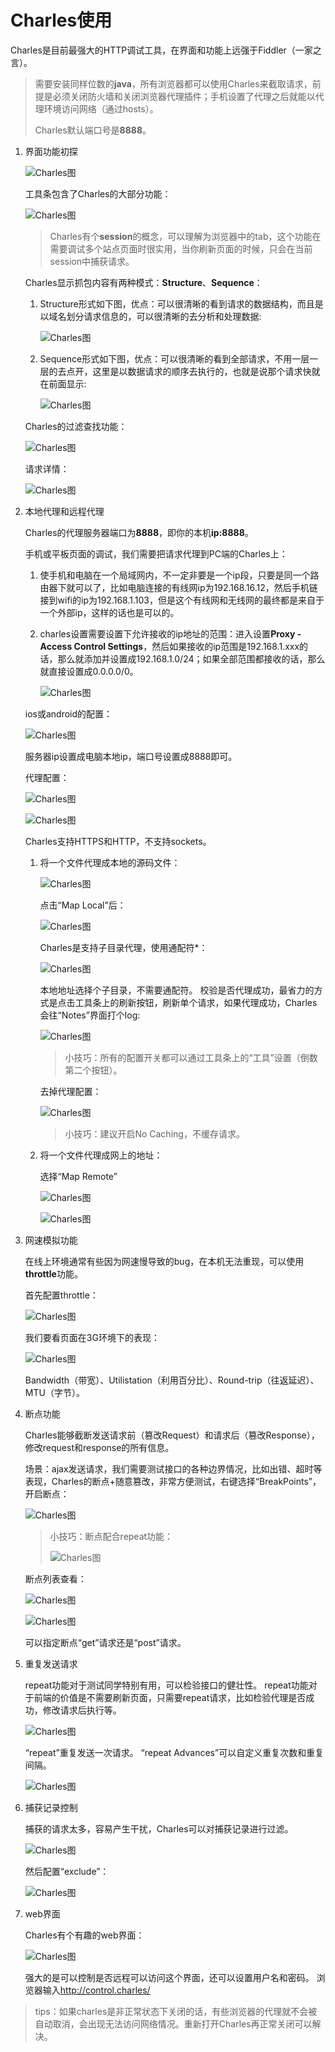 # Charles使用

Charles是目前最强大的HTTP调试工具，在界面和功能上远强于Fiddler（一家之言）。
>需要安装同样位数的**java**，所有浏览器都可以使用Charles来截取请求，前提是必须关闭防火墙和关闭浏览器代理插件；手机设置了代理之后就能以代理环境访问网络（通过hosts）。
>
>Charles默认端口号是**8888**。

1. 界面功能初探

	![Charles图](./images/1.png)

	工具条包含了Charles的大部分功能：

	![Charles图](./images/2.png)

	>Charles有个**session**的概念，可以理解为浏览器中的tab，这个功能在需要调试多个站点页面时很实用，当你刷新页面的时候，只会在当前session中捕获请求。
	
	Charles显示抓包内容有两种模式：**Structure**、**Sequence**：

    1. Structure形式如下图，优点：可以很清晰的看到请求的数据结构，而且是以域名划分请求信息的，可以很清晰的去分析和处理数据:

        ![Charles图](./images/3.png)

    2. Sequence形式如下图，优点：可以很清晰的看到全部请求，不用一层一层的去点开，这里是以数据请求的顺序去执行的，也就是说那个请求快就在前面显示:

        ![Charles图](./images/4.png)
	
	Charles的过滤查找功能：

	![Charles图](./images/5.png)

	请求详情：

	![Charles图](./images/6.png)
2. 本地代理和远程代理

	Charles的代理服务器端口为**8888**，即你的本机**ip:8888**。

    手机或平板页面的调试，我们需要把请求代理到PC端的Charles上：

    1. 使手机和电脑在一个局域网内，不一定非要是一个ip段，只要是同一个路由器下就可以了，比如电脑连接的有线网ip为192.168.16.12，然后手机链接到wifi的ip为192.168.1.103，但是这个有线网和无线网的最终都是来自于一个外部ip，这样的话也是可以的。
    2. charles设置需要设置下允许接收的ip地址的范围：进入设置**Proxy - Access Control Settings**，然后如果接收的ip范围是192.168.1.xxx的话，那么就添加并设置成192.168.1.0/24；如果全部范围都接收的话，那么就直接设置成0.0.0.0/0。

        ![Charles图](./images/12.png)

    ios或android的配置：

    ![Charles图](./images/13.png)

    服务器ip设置成电脑本地ip，端口号设置成8888即可。

    代理配置：

    ![Charles图](./images/15.png)

    ![Charles图](./images/16.png)

    Charles支持HTTPS和HTTP，不支持sockets。

    1. 将一个文件代理成本地的源码文件：

        ![Charles图](./images/7.png)

        点击“Map Local”后：

        ![Charles图](./images/8.png)

        Charles是支持子目录代理，使用通配符*：

        ![Charles图](./images/9.png)

        本地地址选择个子目录，不需要通配符。
        校验是否代理成功，最省力的方式是点击工具条上的刷新按钮，刷新单个请求，如果代理成功，Charles会往“Notes”界面打个log:

        ![Charles图](./images/10.png)

        >小技巧：所有的配置开关都可以通过工具条上的“工具”设置（倒数第二个按钮）。

        去掉代理配置：

        ![Charles图](./images/11.png)

        >小技巧：建议开启No Caching，不缓存请求。
	2. 将一个文件代理成网上的地址：

	    选择“Map Remote”

        ![Charles图](./images/28.png)

        ![Charles图](./images/29.png)
3. 网速模拟功能

	在线上环境通常有些因为网速慢导致的bug，在本机无法重现，可以使用**throttle**功能。

	首先配置throttle：

	![Charles图](./images/17.png)

	我们要看页面在3G环境下的表现：

	![Charles图](./images/18.png)

	Bandwidth（带宽）、Utilistation（利用百分比）、Round-trip（往返延迟）、MTU（字节）。
4. 断点功能

	Charles能够截断发送请求前（篡改Request）和请求后（篡改Response），修改request和response的所有信息。

	场景：ajax发送请求，我们需要测试接口的各种边界情况，比如出错、超时等表现，Charles的断点+随意篡改，非常方便测试，右键选择“BreakPoints”，开启断点：

	![Charles图](./images/19.png)

	>小技巧：断点配合repeat功能：
	>
	>![Charles图](./images/20.png)

	断点列表查看：

	![Charles图](./images/21.png)

	![Charles图](./images/22.png)

	可以指定断点“get”请求还是“post”请求。
5. 重复发送请求

	repeat功能对于测试同学特别有用，可以检验接口的健壮性。 
	repeat功能对于前端的价值是不需要刷新页面，只需要repeat请求，比如检验代理是否成功，修改请求后执行等。

	![Charles图](./images/23.png)

	“repeat”重复发送一次请求。 
	“repeat Advances”可以自定义重复次数和重复间隔。

	![Charles图](./images/24.png)
6. 捕获记录控制

	捕获的请求太多，容易产生干扰，Charles可以对捕获记录进行过滤。

	![Charles图](./images/25.png)

	然后配置“exclude”：

	![Charles图](./images/26.png)
7. web界面

    Charles有个有趣的web界面：

	![Charles图](./images/27.png)
	
	强大的是可以控制是否远程可以访问这个界面，还可以设置用户名和密码。
	浏览器输入<http://control.charles/>

>tips：如果charles是非正常状态下关闭的话，有些浏览器的代理就不会被自动取消，会出现无法访问网络情况。重新打开Charles再正常关闭可以解决。